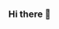 ### Hi there 👋

<!--
**Malaksamer/Malaksamer** is a ✨ _special_ ✨ repository because its `README.md` (this file) appears on your GitHub profile.

Here are some ideas to get you started:

- 🔭 I’m currently working on ... Python coding skills.
- 🌱 I’m currently learning ... DATA SCIENCE
- 👯 I’m looking to collaborate on ... several projects
- 🤔 I’m looking for help with ... everything.
- 💬 Ask me about ... 
- 📫 How to reach me: ... malaksamer@aucegypt.edu
- 😄 Pronouns: ... She
- ⚡ Fun fact: ... I wore the hijab first day of uni.
-->
